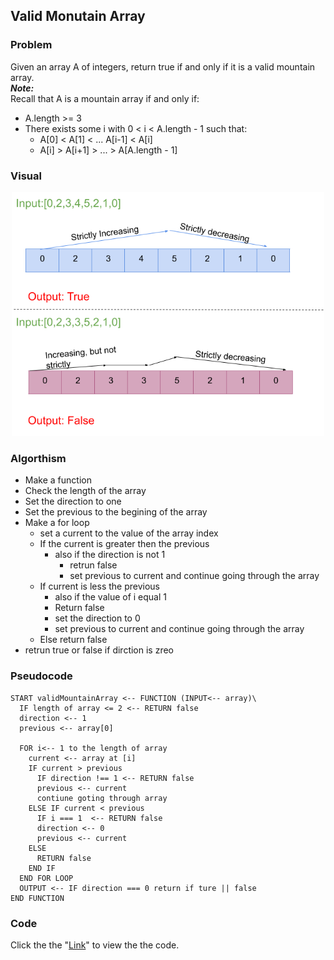 ## Valid Monutain Array
### Problem
Given an array A of integers, return true if and only if it is a valid mountain array.</br>
__*Note:*__</br>
Recall that A is a mountain array if and only if:
* A.length >= 3
* There exists some i with 0 < i < A.length - 1 such that:
  * A[0] < A[1] < ... A[i-1] < A[i]
  * A[i] > A[i+1] > ... > A[A.length - 1]

### Visual
<p align="center">
<img src="mountainArray.png"  width="500" >
</p>

### Algorthism 
* Make a function
* Check the length of the array
* Set the direction to one
* Set the previous to the begining of the array
* Make a for loop
  * set a current to the value of the array index
  * If the current is greater then the previous
    * also if the direction is not 1 
      * retrun false
      * set previous to current and continue going through the array
  * If current is less the previous 
    * also if the value of i equal 1 
     * Return false
     * set the direction to 0
     * set previous to current and continue going through the array
  * Else return false
* retrun true or false if dirction is zreo
    
### Pseudocode
```
START validMountainArray <-- FUNCTION (INPUT<-- array)\
  IF length of array <= 2 <-- RETURN false
  direction <-- 1
  previous <-- array[0]

  FOR i<-- 1 to the length of array 
    current <-- array at [i]
    IF current > previous
      IF direction !== 1 <-- RETURN false
      previous <-- current
      contiune goting through array
    ELSE IF current < previous
      IF i === 1  <-- RETURN false
      direction <-- 0
      previous <-- current
    ELSE
      RETURN false
    END IF
  END FOR LOOP
  OUTPUT <-- IF direction === 0 return if ture || false
END FUNCTION
```
### Code 
Click the the "[Link](vaildMountainArray.js)" to view the the code. 